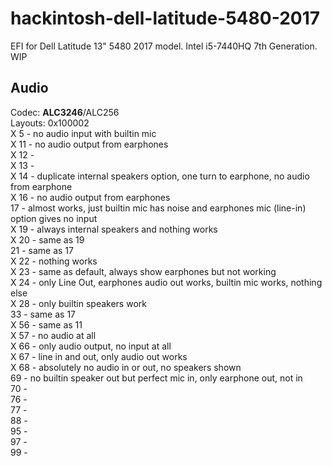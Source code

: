 # hackintosh-dell-latitude-5480-2017
EFI for Dell Latitude 13" 5480 2017 model. Intel i5-7440HQ 7th Generation. WIP

## Audio
Codec: **ALC3246**/ALC256<br>
Layouts: 0x100002<br>
X 5 - no audio input with builtin mic<br>
X 11 - no audio output from earphones<br>
X 12 - <br>
X 13 - <br>
X 14 - duplicate internal speakers option, one turn to earphone, no audio from earphone<br>
X 16 - no audio output from earphones<br>
17 - almost works, just builtin mic has noise and earphones mic (line-in) option gives no input<br>
X 19 - always internal speakers and nothing works<br>
X 20 - same as 19<br>
21 - same as 17<br>
X 22 - nothing works<br>
X 23 - same as default, always show earphones but not working<br>
X 24 - only Line Out, earphones audio out works, builtin mic works, nothing else<br>
X 28 - only builtin speakers work<br>
33 - same as 17<br>
X 56 - same as 11<br>
X 57 - no audio at all<br>
X 66 - only audio output, no input at all<br>
X 67 - line in and out, only audio out works<br>
X 68 - absolutely no audio in or out, no speakers shown<br>
69 - no builtin speaker out but perfect mic in, only earphone out, not in<br>
70 - <br>
76 - <br>
77 - <br>
88 - <br>
95 - <br>
97 - <br>
99 - <br>
